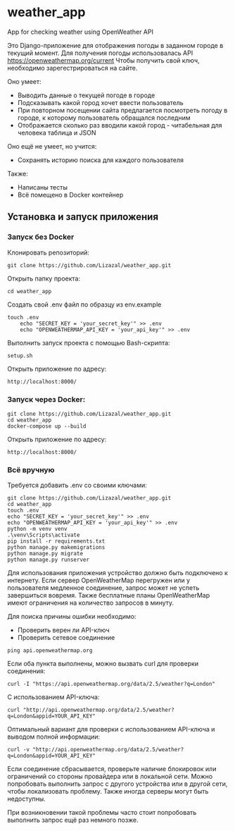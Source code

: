 # weather_app
App for checking weather using OpenWeather API

Это Django-приложение для отображения погоды в заданном городе в текущий момент.
Для получения погоды использовалась API https://openweathermap.org/current
Чтобы получить свой ключ, необходимо зарегестрироваться на сайте.

Оно умеет:
- Выводить данные о текущей погоде в городе
- Подсказывать какой город хочет ввести пользователь
- При повторном посещении сайта предлагается посмотреть погоду в городе, к которому пользователь обращался последним
- Отображается сколько раз вводили какой город - читабельная для человека таблица и JSON

Оно ещё не умеет, но учится:
- Сохранять историю поиска для каждого пользователя

Также:
- Написаны тесты
- Всё помещено в Docker контейнер

## Установка и запуск приложения

### Запуск без Docker

Клонировать репозиторий:

```
git clone https://github.com/Lizazal/weather_app.git
```
Открыть папку проекта:
```
cd weather_app
```
Создать свой .env файл по образцу из env.example
```
touch .env
	echo "SECRET_KEY = 'your_secret_key'" >> .env
	echo "OPENWEATHERMAP_API_KEY = 'your_api_key'" >> .env
```
Выполнить запуск проекта с помощью Bash-скрипта:
```
setup.sh
```
Открыть приложение по адресу:
```
http://localhost:8000/
```

### Запуск через Docker:
```
git clone https://github.com/Lizazal/weather_app.git
cd weather_app
docker-compose up --build
```
Открыть приложение по адресу:
```
http://localhost:8000/
```

### Всё вручную
Требуется добавить .env со своими ключами:
```
git clone https://github.com/Lizazal/weather_app.git
cd weather_app
touch .env
echo "SECRET_KEY = 'your_secret_key'" >> .env
echo "OPENWEATHERMAP_API_KEY = 'your_api_key'" >> .env
python -m venv venv
.\venv\Scripts\activate
pip install -r requirements.txt
python manage.py makemigrations
python manage.py migrate
python manage.py runserver
```





Для использования приложения устройство должно быть подключено к интернету. Если сервер OpenWeatherMap перегружен или у пользователя медленное соединение, запрос может не успеть завершиться вовремя. Также бесплатные планы OpenWeatherMap имеют ограничения на количество запросов в минуту.

Для поиска причины ошибки необходимо:
- Проверить верен ли API-ключ
- Проверить сетевое соединение
```
ping api.openweathermap.org
```
Если оба пункта выполнены, можно вызвать curl для проверки соединения:
```
curl -I "https://api.openweathermap.org/data/2.5/weather?q=London"

```
С использованием API-ключа:
```
curl "http://api.openweathermap.org/data/2.5/weather?q=London&appid=YOUR_API_KEY"
```
Оптимальный вариант для проверки с использованием API-ключа и выводом полной информации:
```
curl -v "http://api.openweathermap.org/data/2.5/weather?q=London&appid=YOUR_API_KEY"
```
Если соединение сбрасывается, проверьте наличие блокировок или ограничений со стороны провайдера или в локальной сети. Можно попробовать выполнить запрос с другого устройства или в другой сети, чтобы локализовать проблему. Также иногда серверы могут быть недоступны.

При возникновении такой проблемы часто стоит попробовать выполнить запрос ещё раз немного позже.